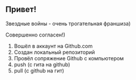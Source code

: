 ## Привет!

Звездные войны - очень трогательная франшиза)

Совершенно согласен!)

1. Вошёл в аккаунт на Github.com
2. Создан локальный репозиторий
3. Провёл сопряжение Github с компьютером
4. push (с гита на github)
5. pull (с github на гит)
